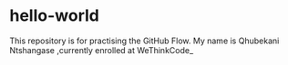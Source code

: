 # hello-world
This repository is for practising the GitHub Flow.
My name is Qhubekani Ntshangase ,currently enrolled at WeThinkCode_

